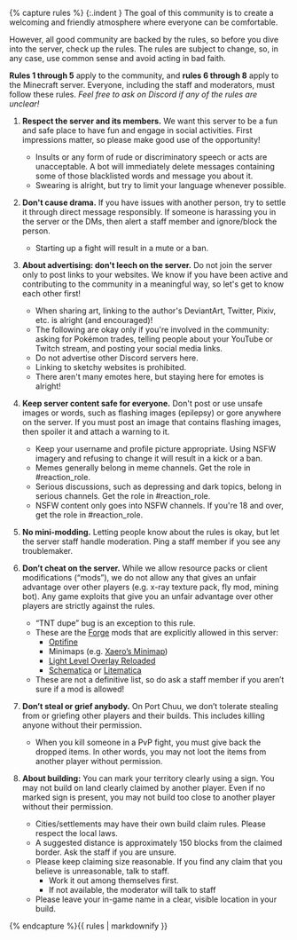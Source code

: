 {% capture rules %}
{:.indent }
The goal of this community is to create a welcoming and friendly atmosphere where everyone can be comfortable.

However, all good community are backed by the rules, so before you dive into the server, check up the rules.  The rules are subject to change, so, in any case, use common sense and avoid acting in bad faith.

**Rules 1 through 5** apply to the community, and **rules 6 through 8** apply to the Minecraft server.  Everyone, including the staff and moderators, must follow these rules.  _Feel free to ask on Discord if any of the rules are unclear!_

1. **Respect the server and its members.**   We want this server to be a fun and safe place to have fun and engage in social activities.  First impressions matter, so please make good use of the opportunity!
    - Insults or any form of rude or discriminatory speech or acts are unacceptable.  A bot will immediately delete messages containing some of those blacklisted words and message you about it.
    - Swearing is alright, but try to limit your language whenever possible.

2. **Don't cause drama.**  If you have issues with another person, try to settle it through direct message responsibly.  If someone is harassing you in the server or the DMs, then alert a staff member and ignore/block the person.
    - Starting up a fight will result in a mute or a ban.

3. **About advertising: don't leech on the server.**  Do not join the server only to post links to your websites.  We know if you have been active and contributing to the community in a meaningful way, so let's get to know each other first!
    - When sharing art, linking to the author's DeviantArt, Twitter, Pixiv, etc. is alright (and encouraged)!
    - The following are okay only if you're involved in the community: asking for Pokémon trades, telling people about your YouTube or Twitch stream, and posting your social media links.
    - Do not advertise other Discord servers here.
    - Linking to sketchy websites is prohibited.
    - There aren't many emotes here, but staying here for emotes is alright!

4. **Keep server content safe for everyone.**  Don't post or use unsafe images or words, such as flashing images (epilepsy) or gore anywhere on the server.  If you must post an image that contains flashing images, then spoiler it and attach a warning to it.
    - Keep your username and profile picture appropriate.  Using NSFW imagery and refusing to change it will result in a kick or a ban.
    - Memes generally belong in meme channels.  Get the role in #reaction_role.
    - Serious discussions, such as depressing and dark topics, belong in serious channels.  Get the role in #reaction_role.
    - NSFW content only goes into NSFW channels.  If you're 18 and over, get the role in #reaction_role.

5. **No mini-modding.**  Letting people know about the rules is okay, but let the server staff handle moderation.  Ping a staff member if you see any troublemaker.
6. **Don’t cheat on the server.**  While we allow resource packs or client modifications (“mods”), we do not allow any that gives an unfair advantage over other players (e.g. x-ray texture pack, fly mod, mining bot).  Any game exploits that give you an unfair advantage over other players are strictly against the rules.
    - “TNT dupe” bug is an exception to this rule.
    - These are the [Forge](http://files.minecraftforge.net/) mods that are explicitly allowed in this server:
        - [Optifine](https://optifine.net/home)
        - Minimaps (e.g. [Xaero’s Minimap](https://www.curseforge.com/minecraft/mc-mods/xaeros-minimap))
        - [Light Level Overlay Reloaded](https://www.curseforge.com/minecraft/mc-mods/light-level-overlay-reloaded)
        - [Schematica](https://www.curseforge.com/minecraft/mc-mods/schematica) or [Litematica](https://www.curseforge.com/minecraft/mc-mods/litematica)
    - These are not a definitive list, so do ask a staff member if you aren’t sure if a mod is allowed!

7. **Don’t steal or grief anybody.**  On Port Chuu, we don’t tolerate stealing from or griefing other players and their builds.  This includes killing anyone without their permission.
    - When you kill someone in a PvP fight, you must give back the dropped items.  In other words, you may not loot the items from another player without permission.

8. **About building:**  You can mark your territory clearly using a sign.  You may not build on land clearly claimed by another player.  Even if no marked sign is present, you may not build too close to another player without their permission.
    - Cities/settlements may have their own build claim rules.  Please respect the local laws.
    - A suggested distance is approximately 150 blocks from the claimed border.  Ask the staff if you are unsure.
    - Please keep claiming size reasonable. If you find any claim that you believe is unreasonable, talk to staff.
        - Work it out among themselves first.
        - If not available, the moderator will talk to staff
    - Please leave your in-game name in a clear, visible location in your build.

{% endcapture %}{{ rules | markdownify }}